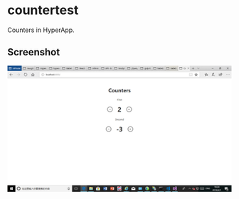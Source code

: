 # countertest
Counters in HyperApp.

## Screenshot

![image](https://github.com/infinnie/countertest/raw/master/image.png)
